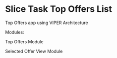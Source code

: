 # Slice Task Top Offers List

Top Offers app using VIPER Architecture

Modules:

Top Offers Module

Selected Offer View Module
